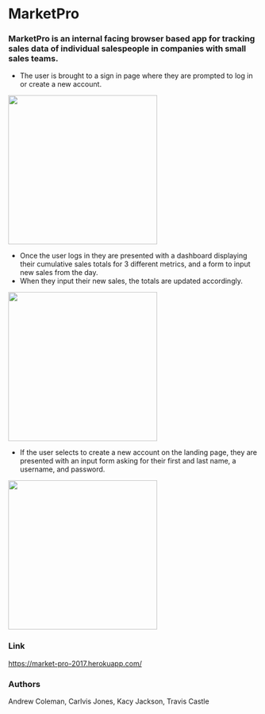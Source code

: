 # MarketPro

### MarketPro is an internal facing browser based app for tracking sales data of individual salespeople in companies with small sales teams.

* The user is brought to a sign in page where they are prompted to log in or create a new account.

<img src="https://media.giphy.com/media/XmaRLOlCHbMuA/giphy.gif" height="300"/>

* Once the user logs in they are presented with a dashboard displaying their cumulative sales totals for 3 different metrics, and a form to input new sales from the day.
* When they input their new sales, the totals are updated accordingly.

<img src="https://media.giphy.com/media/1094w5zipvV8MU/giphy.gif" height="300"/>

* If the user selects to create a new account on the landing page, they are presented with an input form asking for their first and last name, a username, and password.

<img src="https://media.giphy.com/media/Tc33zVQp4GF4k/giphy.gif" height="300"/>

### Link
https://market-pro-2017.herokuapp.com/

### Authors
Andrew Coleman, Carlvis Jones, Kacy Jackson, Travis Castle

